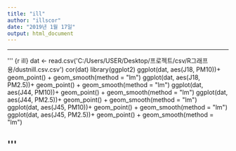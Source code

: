 ```yaml
---
title: "ill"
author: "illscor"
date: "2019년 1월 17일"
output: html_document
---
```



---
'''
{r ill}
dat <- read.csv('C:/Users/USER/Desktop/프로젝트/csv/R그래프용/dustnill.csv.csv')
cor(dat)
library(ggplot2)
ggplot(dat, aes(J18, PM10))+ geom_point() + geom_smooth(method = "lm")
ggplot(dat, aes(J18, PM2.5))+ geom_point() + geom_smooth(method = "lm")
ggplot(dat, aes(J44, PM10))+ geom_point() + geom_smooth(method = "lm")
ggplot(dat, aes(J44, PM2.5))+ geom_point() + geom_smooth(method = "lm")
ggplot(dat, aes(J45, PM10))+ geom_point() + geom_smooth(method = "lm")
ggplot(dat, aes(J45, PM2.5))+ geom_point() + geom_smooth(method = "lm")

'''
---



